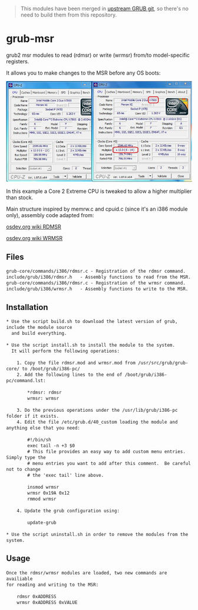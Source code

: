 > This modules have been merged in [upstream GRUB git](https://git.savannah.gnu.org/cgit/grub.git/commit/?id=46f5d5134392384c45710554bfe717ffa9c6dd46), so there's no need to build them from this repository.

# grub-msr
grub2 msr modules to read (rdmsr) or write (wrmsr) from/to model-specific registers.

It allows you to make changes to the MSR before any OS boots:

![CPU-Z comparison](https://github.com/jesusdf/grub-msr/blob/master/cpuz.jpg?raw=true "CPU-Z comparison")

In this example a Core 2 Extreme CPU is tweaked to allow a higher multiplier than stock.

Main structure inspired by memrw.c and cpuid.c (since it's an i386 module only), assembly code adapted from:

   [osdev.org wiki RDMSR](https://wiki.osdev.org/Inline_Assembly/Examples#RDMSR)
   
   [osdev.org wiki WRMSR](https://wiki.osdev.org/Inline_Assembly/Examples#WRMSR)

Files
-----

    grub-core/commands/i386/rdmsr.c	- Registration of the rdmsr command.
    include/grub/i386/rdmsr.h	- Assembly functions to read from the MSR.
    grub-core/commands/i386/rdmsr.c	- Registration of the wrmsr command.
    include/grub/i386/wrmsr.h	- Assembly functions to write to the MSR.

Installation
------------

    * Use the script build.sh to download the latest version of grub, include the module source 
      and build everything.
      
    * Use the script install.sh to install the module to the system.
      It will perform the following operations:
    
        1. Copy the file rdmsr.mod and wrmsr.mod from /usr/src/grub/grub-core/ to /boot/grub/i386-pc/
        2. Add the following lines to the end of /boot/grub/i386-pc/command.lst:
    
            *rdmsr: rdmsr
            wrmsr: wrmsr
        
        3. Do the previous operations under the /usr/lib/grub/i386-pc folder if it exists.
        4. Edit the file /etc/grub.d/40_custom loading the module and anything else that you need:
        
            #!/bin/sh
            exec tail -n +3 $0
            # This file provides an easy way to add custom menu entries.  Simply type the
            # menu entries you want to add after this comment.  Be careful not to change
            # the 'exec tail' line above.
            
            insmod wrmsr
            wrmsr 0x19A 0x12
            rmmod wrmsr
        
        4. Update the grub configuration using:
    
            update-grub

    * Use the script uninstall.sh in order to remove the modules from the system.

Usage
-----

    Once the rdmsr/wrmsr modules are loaded, two new commands are availiable 
    for reading and writing to the MSR:

        rdmsr 0xADDRESS
        wrmsr 0xADDRESS 0xVALUE


